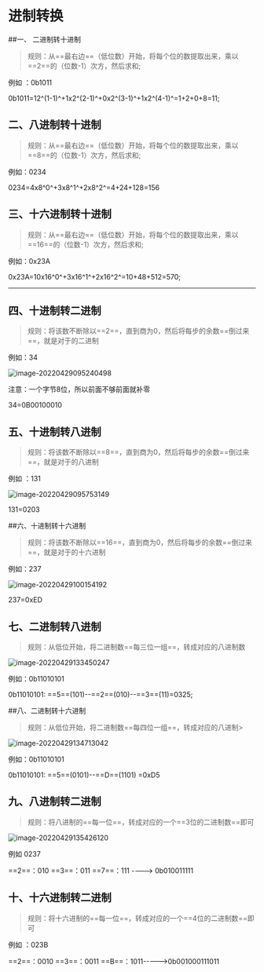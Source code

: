 # 进制转换
##一、 二进制转十进制

> 规则：从==最右边==（低位数）开始，将每个位的数提取出来，乘以==2==的（位数-1）次方，然后求和;

例如 ：0b1011

0b1011=12^(1-1)^+1x2^(2-1)^+0x2^(3-1)^+1x2^(4-1)^=1+2+0+8=11;



## 二、八进制转十进制

> 规则：从==最右边==（低位数）开始，将每个位的数提取出来，乘以==8==的（位数-1）次方，然后求和;

例如：0234

0234=4x8^0^+3x8^1^+2x8^2^=4+24+128=156

## 三、十六进制转十进制

> 规则：从==最右边==（低位数）开始，将每个位的数提取出来，乘以==16==的（位数-1）次方，然后求和;

例如：0x23A

0x23A=10x16^0^+3x16^1^+2x16^2^=10+48+512=570;

------

## 四、十进制转二进制

> 规则：将该数不断除以==2==，直到商为0，然后将每步的余数==倒过来==，就是对于的二进制

例如：34

![image-20220429095240498](C:\Users\fantasy\AppData\Roaming\Typora\typora-user-images\image-20220429095240498.png)

注意：一个字节8位，所以前面不够前面就补零

34=0B00100010

## 五、十进制转八进制

> 规则：将该数不断除以==8==，直到商为0，然后将每步的余数==倒过来==，就是对于的八进制

例如 ：131

![image-20220429095753149](C:\Users\fantasy\AppData\Roaming\Typora\typora-user-images\image-20220429095753149.png)

131=0203

##六、十进制转十六进制

> 规则：将该数不断除以==16==，直到商为0，然后将每步的余数==倒过来==，就是对于的十六进制

例如：237

![image-20220429100154192](C:\Users\fantasy\AppData\Roaming\Typora\typora-user-images\image-20220429100154192.png)

237=0xED

## 七、二进制转八进制

> 规则：从低位开始，将二进制数==每三位一组==，转成对应的八进制数

 ![image-20220429133450247](C:\Users\fantasy\AppData\Roaming\Typora\typora-user-images\image-20220429133450247.png)

例如：0b11010101

0b11010101:   ==5==(101)--==2==(010)--==3==(11)=0325;

##八、二进制转十六进制

> 规则：从低位开始，将二进制数==每四位一组==，转成对应的八进制>

![image-20220429134713042](C:\Users\fantasy\AppData\Roaming\Typora\typora-user-images\image-20220429134713042.png)

例如：0b11010101

0b11010101:  ==5==(0101)--==D==(1101) =0xD5

## 九、八进制转二进制

>规则：将八进制的==每一位==，转成对应的一个==3位的二进制数==即可

![image-20220429135426120](C:\Users\fantasy\AppData\Roaming\Typora\typora-user-images\image-20220429135426120.png)

例如 0237

==2==：010	==3==：011	 ==7==：111	 ----> 0b010011111

## 十、十六进制转二进制

> 规则：将十六进制的==每一位==，转成对应的一个==4位的二进制数==即可

例如 ：023B

==2==：0010	==3==：0011	==B==：1011----->0b001000111011
